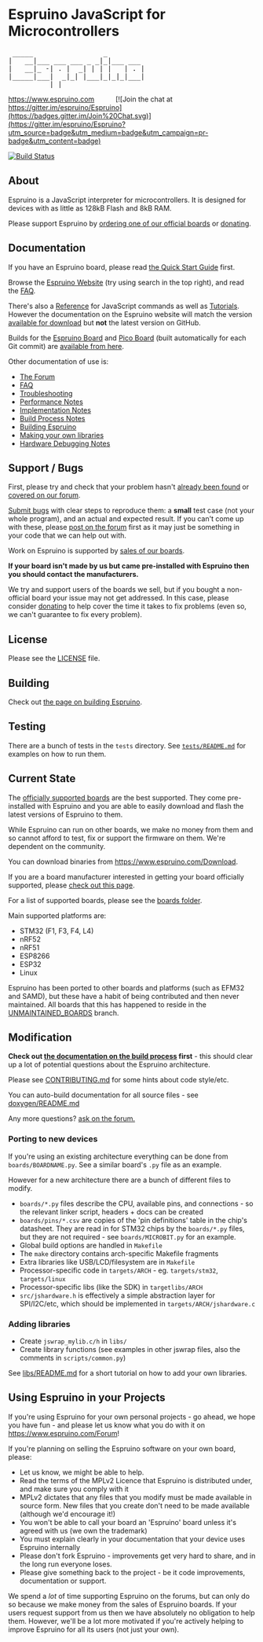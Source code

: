 Espruino JavaScript for Microcontrollers
========================================
<pre>
 _____                 _
|   __|___ ___ ___ _ _|_|___ ___
|   __|_ -| . |  _| | | |   | . |
|_____|___|  _|_| |___|_|_|_|___|
          |_|
</pre>
https://www.espruino.com &nbsp;&nbsp;&nbsp;&nbsp;&nbsp;&nbsp;&nbsp;&nbsp;&nbsp; [![Join the chat at https://gitter.im/espruino/Espruino](https://badges.gitter.im/Join%20Chat.svg)](https://gitter.im/espruino/Espruino?utm_source=badge&utm_medium=badge&utm_campaign=pr-badge&utm_content=badge)

[![Build Status](https://travis-ci.com/espruino/Espruino.svg?branch=master)](https://travis-ci.com/espruino/Espruino)

About
-----

Espruino is a JavaScript interpreter for microcontrollers. It is designed for devices with as little as 128kB Flash and 8kB RAM.

Please support Espruino by [ordering one of our official boards](https://www.espruino.com/Order) or [donating](https://www.espruino.com/Donate).


Documentation
------------

If you have an Espruino board, please read [the Quick Start Guide](https://www.espruino.com/Quick+Start) first.

Browse the [Espruino Website](https://www.espruino.com) (try using search in the top right), and read the [FAQ](https://www.espruino.com/FAQ).

There's also a [Reference](https://www.espruino.com/Reference) for JavaScript commands as well as [Tutorials](https://www.espruino.com/Tutorials). However the documentation on the Espruino website will match the version [available for download](https://www.espruino.com/Download) but **not** the latest version on GitHub.

Builds for the [Espruino Board](https://www.espruino.com/EspruinoBoard) and [Pico Board](https://www.espruino.com/Pico) (built automatically for each Git commit) are [available from here](https://www.espruino.com/binaries/git).

Other documentation of use is:

* [The Forum](http://forum.espruino.com/)
* [FAQ](https://www.espruino.com/FAQ)
* [Troubleshooting](https://www.espruino.com/Troubleshooting)
* [Performance Notes](https://www.espruino.com/Performance)
* [Implementation Notes](https://www.espruino.com/Internals)
* [Build Process Notes](README_BuildProcess.md)
* [Building Espruino](README_Building.md)
* [Making your own libraries](libs/README.md)
* [Hardware Debugging Notes](https://www.espruino.com/AdvancedDebug)


Support / Bugs
--------------

First, please try and check that your problem hasn't [already been found](https://github.com/espruino/Espruino/issues) or [covered on our forum](https://www.espruino.com/Forum).

[Submit bugs](https://github.com/espruino/Espruino/issues) with clear steps to reproduce them: a **small** test case (not your whole program), and an actual and expected result. If you can't come up with these, please [post on the forum](https://www.espruino.com/Forum) first as it may just be something in your code that we can help out with.

Work on Espruino is supported by [sales of our boards](https://www.espruino.com/Order).

**If your board isn't made by us but came pre-installed with Espruino then you should contact the manufacturers.**

We try and support users of the boards we sell, but if you bought a non-official board your issue may not get addressed. In this case, please consider [donating](https://www.espruino.com/Donate) to help cover the time it takes to fix problems (even so, we can't guarantee to fix every problem).


License
-------

Please see the [LICENSE](LICENSE) file.


Building
--------

Check out [the page on building Espruino](README_Building.md).


Testing
-------

There are a bunch of tests in the `tests` directory. See [`tests/README.md`](tests/README.md) for examples on how to run them.


Current State
-------------

The [officially supported boards](https://www.espruino.com/Order) are the best supported. They come pre-installed with Espruino and you are able to easily download and flash the latest versions of Espruino to them.

While Espruino can run on other boards, we make no money from them and so cannot afford to test, fix or support the firmware on them. We're dependent on the community.

You can download binaries from https://www.espruino.com/Download.

If you are a board manufacturer interested in getting your board officially supported, please [check out this page](https://www.espruino.com/Business).

For a list of supported boards, please see the [boards folder](https://github.com/espruino/Espruino/tree/master/boards).

Main supported platforms are:

* STM32 (F1, F3, F4, L4)
* nRF52
* nRF51
* ESP8266
* ESP32
* Linux

Espruino has been ported to other boards and platforms (such as EFM32 and SAMD), but these have a habit of being contributed and then never maintained. All boards that this has happened to reside in the [UNMAINTAINED_BOARDS](https://github.com/espruino/Espruino/tree/UNMAINTAINED_BOARDS) branch.


Modification
------------

**Check out [the documentation on the build process](README_BuildProcess.md) first** - this should
clear up a lot of potential questions about the Espruino architecture.

Please see [CONTRIBUTING.md](CONTRIBUTING.md) for some hints about code style/etc.

You can auto-build documentation for all source files - see [doxygen/README.md](doxygen/README.md)

Any more questions? [ask on the forum.](https://www.espruino.com/Forum)

### Porting to new devices

If you're using an existing architecture everything can be done from `boards/BOARDNAME.py`. See a similar board's `.py` file as an example.

However for a new architecture there are a bunch of different files to modify.

* `boards/*.py` files describe the CPU, available pins, and connections - so the relevant linker script, headers + docs can be created
* `boards/pins/*.csv` are copies of the 'pin definitions' table in the chip's datasheet. They are read in for STM32 chips by the `boards/*.py` files, but they are not required - see `boards/MICROBIT.py` for an example.
* Global build options are handled in `Makefile`
* The `make` directory contains arch-specific Makefile fragments
* Extra libraries like USB/LCD/filesystem are in `Makefile`
* Processor-specific code in `targets/ARCH` - eg. `targets/stm32`, `targets/linux`
* Processor-specific libs (like the SDK) in `targetlibs/ARCH`
* `src/jshardware.h` is effectively a simple abstraction layer for SPI/I2C/etc, which should be implemented in `targets/ARCH/jshardware.c`

### Adding libraries

* Create `jswrap_mylib.c/h` in `libs/`
* Create library functions (see examples in other jswrap files, also the comments in `scripts/common.py`)

See [libs/README.md](libs/README.md) for a short tutorial on how to add your own libraries.


Using Espruino in your Projects
---------------------------

If you're using Espruino for your own personal projects - go ahead, we hope you have fun - and please let us know what you do with it on https://www.espruino.com/Forum!

If you're planning on selling the Espruino software on your own board, please:

* Let us know, we might be able to help.
* Read the terms of the MPLv2 Licence that Espruino is distributed under, and make sure you comply with it
* MPLv2 dictates that any files that you modify must be made available in source form. New files that you create don't need to be made available (although we'd encourage it!)
* You won't be able to call your board an 'Espruino' board unless it's agreed with us (we own the trademark)
* You must explain clearly in your documentation that your device uses Espruino internally
* Please don't fork Espruino - improvements get very hard to share, and in the long run everyone loses.
* Please give something back to the project - be it code improvements, documentation or support.

We spend a *lot* of time supporting Espruino on the forums, but can only do
so because we make money from the sales of Espruino boards. If your users request
support from us then we have absolutely no obligation to help them. However, we'll
be a lot more motivated if you're actively helping to improve Espruino for all its
users (not just your own).
